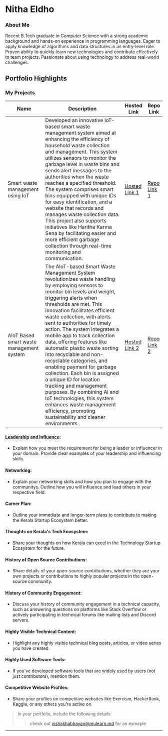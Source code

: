 # Nitha Eldho 

### About Me
Recent B.Tech graduate in Computer Science with a strong academic background and hands-on experience in programming languages. Eager to apply knowledge of algorithms and data structures in an entry-level role. Proven ability to quickly learn new technologies and contribute effectively to team projects. Passionate about using technology to address real-world challenges.



## Portfolio Highlights

### My Projects

| Name                | Description                                                               | Hosted Link                              | Repo Link                                                      |
|---------------------|---------------------------------------------------------------------------|------------------------------------------|----------------------------------------------------------------|
| Smart waste management using IoT  | Developed an innovative IoT-based smart waste management system aimed at enhancing the efficiency of household waste collection and management. This system utilizes sensors to monitor the garbage level in waste bins and sends alert messages to the authorities when the waste reaches a specified threshold. The system comprises smart bins equipped with unique IDs for easy identification, and a website that records and manages waste collection data. This project also supports initiatives like Haritha Karma Sena by facilitating easier and more efficient garbage collection through real-time monitoring and communication.                                             | [Hosted Link 1](https://example.com)    | [Repo Link 1](https://github.com/username/project1)             |
| AIoT Based smart waste management system | The AIoT-based Smart Waste Management System revolutionizes waste handling by employing sensors to monitor bin levels and weight, triggering alerts when thresholds are met. This innovation facilitates efficient waste collection, with alerts sent to authorities for timely action. The system integrates a mobile app to track collection data, offering features like automatic plastic waste sorting into recyclable and non-recyclable categories, and enabling payment for garbage collection. Each bin is assigned a unique ID for location tracking and management purposes. By combining AI and IoT technologies, this system enhances waste management efficiency, promoting sustainability and cleaner environments.                                              | [Hosted Link 2](https://example.com)    | [Repo Link 2](https://github.com/username/project2)             |

#### Leadership and Influence:

- Explain how you meet the requirement for being a leader or influencer in your domain. Provide clear examples of your leadership and influencing skills.

#### Networking:

- Explain your networking skills and how you plan to engage with the communitys. Outline how you will influence and lead others in your respective field.

#### Career Plan:

- Outline your immediate and longer-term plans to contribute to making the Kerala Startup Ecosystem better.

#### Thoughts on Kerala's Tech Ecosystem:

- Share your thoughts on how Kerala can excel in the Technology Startup Ecosystem for the future.

#### History of Open Source Contributions:

- Share details of your open-source contributions, whether they are your own projects or contributions to highly popular projects in the open-source community.

#### History of Community Engagement:

-  Discuss your history of community engagement in a technical capacity, such as answering questions on platforms like Stack Overflow or actively participating in technical forums like mailing lists and Discord servers.

#### Highly Visible Technical Content:

- Highlight any highly visible technical blog posts, articles, or video series you have created.

#### Highly Used Software Tools:

- If you've developed software tools that are widely used by users (not just contributors), mention them.

#### Competitive Website Profiles:

- Share your profiles on competitive websites like Exercism, HackerRank, Kaggle, or any others you're active on.



> In your portfolio, include the following details:
>> check out [vishakhabhayan@mulearn.md](./profiles/vishakhabhayan@mulearn.md) for an exmaple

---
